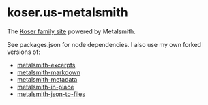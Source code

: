 # koser.us-metalsmith
The [Koser family site](http://koser.us) powered by Metalsmith.

See packages.json for node dependencies. I also use my own forked versions of:

- [metalsmith-excerpts](https://github.com/briankoser/metalsmith-excerpts)
- [metalsmith-markdown](https://github.com/briankoser/metalsmith-markdown)
- [metalsmith-metadata](https://github.com/briankoser/metalsmith-metadata)
- [metalsmith-in-place](https://github.com/briankoser/metalsmith-in-place)
- [metalsmith-json-to-files](https://github.com/briankoser/metalsmith-json-to-files)
